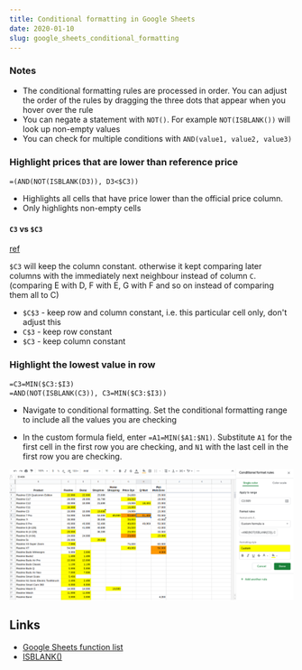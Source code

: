 ```yaml
---
title: Conditional formatting in Google Sheets
date: 2020-01-10
slug: google_sheets_conditional_formatting
---
```


### Notes

- The conditional formatting rules are processed in order. You can adjust the order of the rules by dragging the three dots that appear when you hover over the rule
- You can negate a statement with `NOT()`. For example `NOT(ISBLANK())` will look up non-empty values
- You can check for multiple conditions with `AND(value1, value2, value3)`

### Highlight prices that are lower than reference price

```
=(AND(NOT(ISBLANK(D3)), D3<$C3))
```

- Highlights all cells that have price lower than the official price column.
- Only highlights non-empty cells

#### `C3` vs `$C3`

[ref](https://support.google.com/docs/thread/5592506?hl=en&msgid=5593381)

`$C3` will keep the column constant. otherwise it kept comparing later columns with the immediately next neighbour instead of column `C`. (comparing E with D, F with E, G with F and so on instead of comparing them all to C)

- `$C$3` - keep row and column constant, i.e. this particular cell only, don't adjust this
- `C$3` - keep row constant
- `$C3` - keep column constant

### Highlight the lowest value in row

```
=C3=MIN($C3:$I3)
=AND(NOT(ISBLANK(C3)), C3=MIN($C3:$I3))
```

- Navigate to conditional formatting. Set the conditional formatting range to include all the values you are checking

- In the custom formula field, enter `=A1=MIN($A1:$N1)`. Substitute `A1` for the first cell in the first row you are checking, and `N1` with the last cell in the first row you are checking.

![screenshot of conditional formatting rules in action](images/google_sheets_conditional_formatting.png)

## Links

- [Google Sheets function list](https://support.google.com/docs/table/25273?hl=en&ref_topic=3105625)
- [ISBLANK()](https://support.google.com/docs/answer/3093290?hl=en&ref_topic=3105471#)
